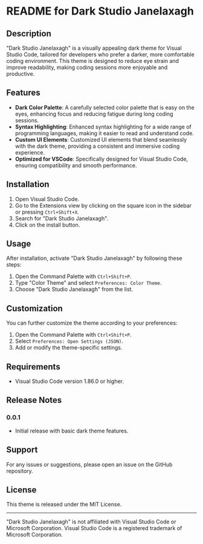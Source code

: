 # README for Dark Studio Janelaxagh

## Description

"Dark Studio Janelaxagh" is a visually appealing dark theme for Visual Studio Code, tailored for developers who prefer a darker, more comfortable coding environment. This theme is designed to reduce eye strain and improve readability, making coding sessions more enjoyable and productive.

## Features

- **Dark Color Palette**: A carefully selected color palette that is easy on the eyes, enhancing focus and reducing fatigue during long coding sessions.
- **Syntax Highlighting**: Enhanced syntax highlighting for a wide range of programming languages, making it easier to read and understand code.
- **Custom UI Elements**: Customized UI elements that blend seamlessly with the dark theme, providing a consistent and immersive coding experience.
- **Optimized for VSCode**: Specifically designed for Visual Studio Code, ensuring compatibility and smooth performance.

## Installation

1. Open Visual Studio Code.
2. Go to the Extensions view by clicking on the square icon in the sidebar or pressing `Ctrl+Shift+X`.
3. Search for "Dark Studio Janelaxagh".
4. Click on the install button.

## Usage

After installation, activate "Dark Studio Janelaxagh" by following these steps:

1. Open the Command Palette with `Ctrl+Shift+P`.
2. Type "Color Theme" and select `Preferences: Color Theme`.
3. Choose "Dark Studio Janelaxagh" from the list.

## Customization

You can further customize the theme according to your preferences:

1. Open the Command Palette with `Ctrl+Shift+P`.
2. Select `Preferences: Open Settings (JSON)`.
3. Add or modify the theme-specific settings.

## Requirements

- Visual Studio Code version 1.86.0 or higher.

## Release Notes

### 0.0.1

- Initial release with basic dark theme features.

## Support

For any issues or suggestions, please open an issue on the GitHub repository.

## License

This theme is released under the MIT License.

---

"Dark Studio Janelaxagh" is not affiliated with Visual Studio Code or Microsoft Corporation. Visual Studio Code is a registered trademark of Microsoft Corporation.
